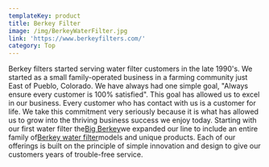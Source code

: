 ```yaml
---
templateKey: product
title: Berkey Filter
image: /img/BerkeyWaterFilter.jpg
link: 'https://www.berkeyfilters.com/'
category: Top
---
```

<!--StartFragment-->

Berkey filters started serving water filter customers in the late 1990's. We started as a small family-operated business in a farming community just East of Pueblo, Colorado. We have always had one simple goal, "Always ensure every customer is 100% satisfied". This goal has allowed us to excel in our business. Every customer who has contact with us is a customer for life. We take this commitment very seriously because it is what has allowed us to grow into the thriving business success we enjoy today. Starting with our first water filter the[Big Berkey](https://www.berkeyfilters.com/berkey-water-filters/systems/big-berkey.html "Big Berkey water filter")we expanded our line to include an entire family of[Berkey water filter](https://www.berkeyfilters.com/ "Berkey water filter - Home")models and unique products. Each of our offerings is built on the principle of simple innovation and design to give our customers years of trouble-free service.

<!--EndFragment-->

